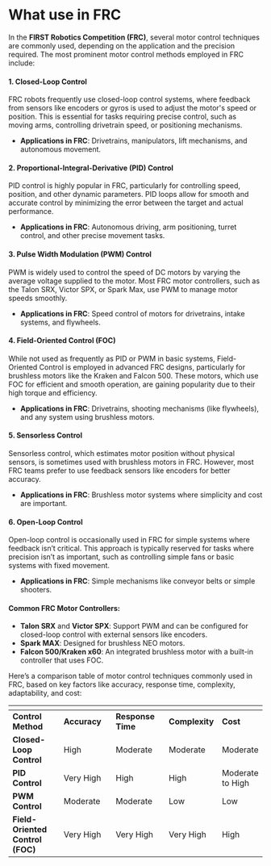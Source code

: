# What use in FRC

In the **FIRST Robotics Competition (FRC)**, several motor control techniques are commonly used, depending on the application and the precision required. The most prominent motor control methods employed in FRC include:

#### 1. **Closed-Loop Control**

FRC robots frequently use closed-loop control systems, where feedback from sensors like encoders or gyros is used to adjust the motor's speed or position. This is essential for tasks requiring precise control, such as moving arms, controlling drivetrain speed, or positioning mechanisms.

* **Applications in FRC**: Drivetrains, manipulators, lift mechanisms, and autonomous movement.

#### 2. **Proportional-Integral-Derivative (PID) Control**

PID control is highly popular in FRC, particularly for controlling speed, position, and other dynamic parameters. PID loops allow for smooth and accurate control by minimizing the error between the target and actual performance.

* **Applications in FRC**: Autonomous driving, arm positioning, turret control, and other precise movement tasks.

#### 3. **Pulse Width Modulation (PWM) Control**

PWM is widely used to control the speed of DC motors by varying the average voltage supplied to the motor. Most FRC motor controllers, such as the Talon SRX, Victor SPX, or Spark Max, use PWM to manage motor speeds smoothly.

* **Applications in FRC**: Speed control of motors for drivetrains, intake systems, and flywheels.

#### 4. **Field-Oriented Control (FOC)**

While not used as frequently as PID or PWM in basic systems, Field-Oriented Control is employed in advanced FRC designs, particularly for brushless motors like the Kraken and Falcon 500. These motors, which use FOC for efficient and smooth operation, are gaining popularity due to their high torque and efficiency.

* **Applications in FRC**: Drivetrains, shooting mechanisms (like flywheels), and any system using brushless motors.

#### 5. **Sensorless Control**

Sensorless control, which estimates motor position without physical sensors, is sometimes used with brushless motors in FRC. However, most FRC teams prefer to use feedback sensors like encoders for better accuracy.

* **Applications in FRC**: Brushless motor systems where simplicity and cost are important.

#### 6. **Open-Loop Control**

Open-loop control is occasionally used in FRC for simple systems where feedback isn’t critical. This approach is typically reserved for tasks where precision isn’t as important, such as controlling simple fans or basic systems with fixed movement.

* **Applications in FRC**: Simple mechanisms like conveyor belts or simple shooters.

#### Common FRC Motor Controllers:

* **Talon SRX** and **Victor SPX**: Support PWM and can be configured for closed-loop control with external sensors like encoders.
* **Spark MAX**: Designed for brushless NEO motors.
* **Falcon 500/Kraken x60**: An integrated brushless motor with a built-in controller that uses FOC.

Here’s a comparison table of motor control techniques commonly used in FRC, based on key factors like accuracy, response time, complexity, adaptability, and cost:

<table data-header-hidden><thead><tr><th width="180"></th><th width="156"></th><th width="155"></th><th></th><th></th></tr></thead><tbody><tr><td><strong>Control Method</strong></td><td><strong>Accuracy</strong></td><td><strong>Response Time</strong></td><td><strong>Complexity</strong></td><td><strong>Cost</strong></td></tr><tr><td><strong>Closed-Loop Control</strong></td><td>High</td><td>Moderate</td><td>Moderate</td><td>Moderate</td></tr><tr><td><strong>PID Control</strong></td><td>Very High</td><td>High</td><td>High</td><td>Moderate to High</td></tr><tr><td><strong>PWM Control</strong></td><td>Moderate</td><td>Moderate</td><td>Low</td><td>Low</td></tr><tr><td><strong>Field-Oriented Control (FOC)</strong></td><td>Very High</td><td>Very High</td><td>Very High</td><td>High</td></tr></tbody></table>

###
